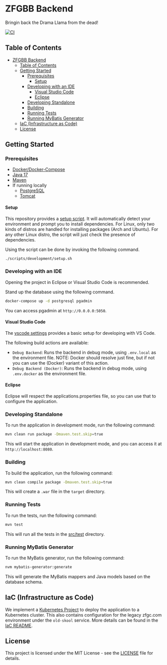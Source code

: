 # ZFGBB Backend

Bringin back the Drama Llama from the dead!

[![CI](https://github.com/ZFGCCP/ZFGCBB/actions/workflows/ci.yml/badge.svg)](https://github.com/ZFGCCP/ZFGCBB/actions/workflows/ci.yml)

## Table of Contents

- [ZFGBB Backend](#zfgbb-backend)
  - [Table of Contents](#table-of-contents)
  - [Getting Started](#getting-started)
    - [Prerequisites](#prerequisites)
      - [Setup](#setup)
    - [Developing with an IDE](#developing-with-an-ide)
      - [Visual Studio Code](#visual-studio-code)
      - [Eclipse](#eclipse)
    - [Developing Standalone](#developing-standalone)
    - [Building](#building)
    - [Running Tests](#running-tests)
    - [Running MyBatis Generator](#running-mybatis-generator)
  - [IaC (Infrastructure as Code)](#iac-infrastructure-as-code)
  - [License](#license)

## Getting Started

### Prerequisites

- [Docker/Docker-Compose](https://docs.docker.com/get-docker/)
- [Java 17](https://www.oracle.com/java/technologies/downloads/)
- [Maven](https://maven.apache.org/download.cgi)
- If running locally
  - [PostgreSQL](https://www.postgresql.org/download/)
  - [Tomcat](https://tomcat.apache.org/download-90.cgi)

#### Setup

This repository provides a [setup script](./scripts/development/setup.sh). It will automatically detect your environment and prompt you to install dependencies. For Linux, only two kinds of distros are handled for installing packages (Arch and Ubuntu). For any other Linux distro, the script will just check the presence of dependencies.

Using the script can be done by invoking the following command.

```bash
./scripts/development/setup.sh
```

### Developing with an IDE

Opening the project in Eclipse or Visual Studio Code is recommended.

Stand up the database using the following command.

```bash
docker-compose up -d postgresql pgadmin
```

You can access pgadmin at `http://0.0.0.0:5050`.

#### Visual Studio Code

The [vscode settings](./.vscode/settings.json) provides a basic setup for developing with VS Code.

The following build actions are available:

- `Debug Backend`: Runs the backend in debug mode, using `.env.local` as the environment file. NOTE: Docker should resolve just fine, but if not you can use the (Docker) variant of this action.
- `Debug Backend (Docker)`: Runs the backend in debug mode, using `.env.docker` as the environment file.

#### Eclipse

Eclipse will respect the applications.properties file, so you can use that to configure the application.

### Developing Standalone

To run the application in development mode, run the following command:

```bash
mvn clean run package -Dmaven.test.skip=true
```

This will start the application in development mode, and you can access it at `http://localhost:8080`.

### Building

To build the application, run the following command:

```bash
mvn clean compile package -Dmaven.test.skip=true
```

This will create a `.war` file in the `target` directory.

### Running Tests

To run the tests, run the following command:

```bash
mvn test
```

This will run all the tests in the [src/test](src/test) directory.

### Running MyBatis Generator

To run the MyBatis generator, run the following command:

```bash
nvm mybatis-generator:generate
```

This will generate the MyBatis mappers and Java models based on the database schema.

## IaC (Infrastructure as Code)

We implement a [Kubernetes Project](./iac/) to deploy the application to a Kubernetes cluster. This also contains configuration for the legacy zfgc.com environment under the `old-skool` service. More details can be found in the [IaC README](./iac/).

## License

This project is licensed under the MIT License - see the [LICENSE](LICENSE) file for details.
